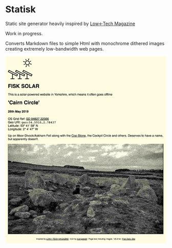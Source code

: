# Statisk

Static site generator heavily inspired by [Low←Tech Magazine](https://solar.lowtechmagazine.com/)

Work in progress.

Converts Markdown files to simple Html with monochrome dithered images creating extremely low-bandwidth web pages.

![screenshot](screenshot.png)
